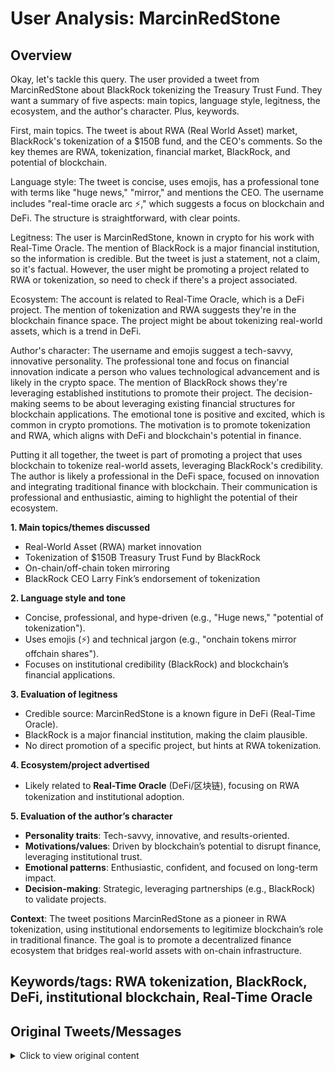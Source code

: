 # User Analysis: MarcinRedStone

## Overview

<think>
Okay, let's tackle this query. The user provided a tweet from MarcinRedStone about BlackRock tokenizing the Treasury Trust Fund. They want a summary of five aspects: main topics, language style, legitness, the ecosystem, and the author's character. Plus, keywords.

First, main topics. The tweet is about RWA (Real World Asset) market, BlackRock's tokenization of a $150B fund, and the CEO's comments. So the key themes are RWA, tokenization, financial market, BlackRock, and potential of blockchain.

Language style: The tweet is concise, uses emojis, has a professional tone with terms like "huge news," "mirror," and mentions the CEO. The username includes "real-time oracle arc ⚡️," which suggests a focus on blockchain and DeFi. The structure is straightforward, with clear points.

Legitness: The user is MarcinRedStone, known in crypto for his work with Real-Time Oracle. The mention of BlackRock is a major financial institution, so the information is credible. But the tweet is just a statement, not a claim, so it's factual. However, the user might be promoting a project related to RWA or tokenization, so need to check if there's a project associated.

Ecosystem: The account is related to Real-Time Oracle, which is a DeFi project. The mention of tokenization and RWA suggests they're in the blockchain finance space. The project might be about tokenizing real-world assets, which is a trend in DeFi.

Author's character: The username and emojis suggest a tech-savvy, innovative personality. The professional tone and focus on financial innovation indicate a person who values technological advancement and is likely in the crypto space. The mention of BlackRock shows they're leveraging established institutions to promote their project. The decision-making seems to be about leveraging existing financial structures for blockchain applications. The emotional tone is positive and excited, which is common in crypto promotions. The motivation is to promote tokenization and RWA, which aligns with DeFi and blockchain's potential in finance.

Putting it all together, the tweet is part of promoting a project that uses blockchain to tokenize real-world assets, leveraging BlackRock's credibility. The author is likely a professional in the DeFi space, focused on innovation and integrating traditional finance with blockchain. Their communication is professional and enthusiastic, aiming to highlight the potential of their ecosystem.
</think>

**1. Main topics/themes discussed**  
- Real-World Asset (RWA) market innovation  
- Tokenization of $150B Treasury Trust Fund by BlackRock  
- On-chain/off-chain token mirroring  
- BlackRock CEO Larry Fink’s endorsement of tokenization  

**2. Language style and tone**  
- Concise, professional, and hype-driven (e.g., "Huge news," "potential of tokenization").  
- Uses emojis (⚡️) and technical jargon (e.g., "onchain tokens mirror offchain shares").  
- Focuses on institutional credibility (BlackRock) and blockchain’s financial applications.  

**3. Evaluation of legitness**  
- Credible source: MarcinRedStone is a known figure in DeFi (Real-Time Oracle).  
- BlackRock is a major financial institution, making the claim plausible.  
- No direct promotion of a specific project, but hints at RWA tokenization.  

**4. Ecosystem/project advertised**  
- Likely related to **Real-Time Oracle** (DeFi/区块链), focusing on RWA tokenization and institutional adoption.  

**5. Evaluation of the author’s character**  
- **Personality traits**: Tech-savvy, innovative, and results-oriented.  
- **Motivations/values**: Driven by blockchain’s potential to disrupt finance, leveraging institutional trust.  
- **Emotional patterns**: Enthusiastic, confident, and focused on long-term impact.  
- **Decision-making**: Strategic, leveraging partnerships (e.g., BlackRock) to validate projects.  

**Context**: The tweet positions MarcinRedStone as a pioneer in RWA tokenization, using institutional endorsements to legitimize blockchain’s role in traditional finance. The goal is to promote a decentralized finance ecosystem that bridges real-world assets with on-chain infrastructure.  

**Keywords/tags**: RWA tokenization, BlackRock, DeFi, institutional blockchain, Real-Time Oracle
---
## Original Tweets/Messages

<details>
<summary>Click to view original content</summary>

| Type | Content |
|------|---------|
| tweets | "{\"bookmarkCount\":1,\"conversationId\":\"1917564643150815616\",\"hashtags\":[],\"id\":\"1917564643150815616\",\"isQuoted\":false,\"isRetweet\":false,\"language\":\"en\",\"likes\":15,\"name\":\"Marcin \| real-time oracle arc ⚡️\",\"mentions\":[],\"permanentUrl\":\"https://x.com/MarcinRedStone/status/1917564643150815616\",\"photos\":[],\"poll\":null,\"quotes\":0,\"replies\":3,\"retweets\":0,\"text\":\"Huge news for RWA market:\\n\\nBlackRock will tokenize shares of the $150 billion Treasury Trust Fund.\\n\\nThe tokens will form a new class of shares where onchain tokens will ‘mirror’ offchain shares. BlackRock's CEO, Larry Fink, has highlighted the potential of tokenization.\",\"thread\":[],\"timeParsed\":\"2025-04-30T13:00:12.000Z\",\"timestamp\":1746018012,\"urls\":[],\"userId\":\"981827161937141761\",\"username\":\"MarcinRedStone\",\"videos\":[],\"views\":404}" |
| messages | Huge news for RWA market:

BlackRock will tokenize shares of the $150 billion Treasury Trust Fund.

The tokens will form a new class of shares where onchain tokens will ‘mirror’ offchain shares. BlackRock's CEO, Larry Fink, has highlighted the potential of tokenization. |

</details>
